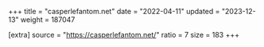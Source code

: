 +++
title = "casperlefantom.net"
date = "2022-04-11"
updated = "2023-12-13"
weight = 187047

[extra]
source = "https://casperlefantom.net/"
ratio = 7
size = 183
+++
